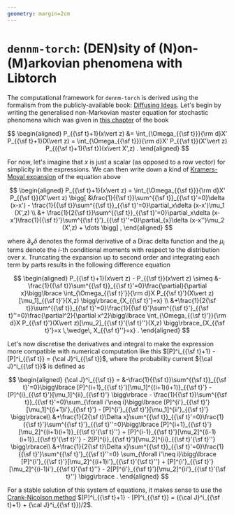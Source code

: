 ```yaml
---
geometry: margin=2cm
---
```


# `dennm-torch`: (DEN)sity of (N)on-(M)arkovian phenomena with Libtorch

The computational framework for `dennm-torch` is derived using the formalism from the publicly-available book: [Diffusing Ideas](https://umbralcalc.github.io/diffusing-ideas/). Let's begin by writing the generalised non-Markovian master equation for stochastic phenomena which was given in [this chapter](https://umbralcalc.github.io/diffusing-ideas/empirical_probabilistic_reweighting/chapter.pdf) of the book

$$
\begin{aligned}
P_{{\sf t}+1}(x\vert z) &= \int_{\Omega_{{\sf t}}}{\rm d}X' P_{{\sf t}+1}(X\vert z) = \int_{\Omega_{{\sf t}}}{\rm d}X' P_{{\sf t}}(X'\vert z) P_{({\sf t}+1){\sf t}}(x\vert X',z) .
\end{aligned}
$$

For now, let's imagine that $x$ is just a scalar (as opposed to a row vector) for simplicity in the expressions. We can then write down a kind of [Kramers-Moyal expansion](https://en.wikipedia.org/wiki/Kramers%E2%80%93Moyal_expansion) of the equation above

$$
\begin{aligned}
P_{{\sf t}+1}(x\vert z) = \int_{\Omega_{{\sf t}}}{\rm d}X' P_{{\sf t}}(X'\vert z) \bigg[ &\frac{1}{{\sf t}}\sum^{{\sf t}}_{{\sf t}'=0}\delta (x-x') - \frac{1}{{\sf t}}\sum^{{\sf t}}_{{\sf t}'=0}\partial_x\delta (x-x')\mu_1 (X',z) \\
&+ \frac{1}{2{\sf t}}\sum^{{\sf t}}_{{\sf t}'=0}\partial_x\delta (x-x')\frac{1}{{\sf t}'}\sum^{{\sf t}'}_{{\sf t}''=0}\partial_{x}\delta (x-x'')\mu_2 (X',z) + \dots \bigg] ,
\end{aligned}
$$

where $\partial_x\delta$ denotes the formal derivative of a Dirac delta function and the $\mu_i$ terms denote the $i$-th conditional moments with respect to the distribution over $x$. Truncating the expansion up to second order and integrating each term by parts results in the following difference equation

$$
\begin{aligned}
P_{{\sf t}+1}(x\vert z) - P_{{\sf t}}(x\vert z) \simeq &-\frac{1}{{\sf t}}\sum^{{\sf t}}_{{\sf t}'=0}\frac{\partial}{\partial x}\bigg\lbrace \int_{\Omega_{{\sf t}'}}{\rm d}X P_{{\sf t}'}(X\vert z)[\mu_1]_{{\sf t}'}(X,z) \bigg\rbrace_{X_{{\sf t}'}=x} \\
&+\frac{1}{2{\sf t}}\sum^{{\sf t}}_{{\sf t}'=0}\frac{1}{{\sf t}'}\sum^{{\sf t}'}_{{\sf t}''=0}\frac{\partial^2}{\partial x^2}\bigg\lbrace \int_{\Omega_{{\sf t}'}}{\rm d}X P_{{\sf t}'}(X\vert z)[\mu_2]_{{\sf t}'{\sf t}''}(X,z) \bigg\rbrace_{X_{{\sf t}'}=x \,\wedge\, X_{{\sf t}''}=x} .
\end{aligned}
$$

Let's now discretise the derivatives and integral to make the expression more compatible with numerical computation like this $[P]^i_{{\sf t}+1} - [P]^i_{{\sf t}} = {\cal J}^i_{{\sf t}}$, where the probability current ${\cal J}^i_{{\sf t}}$ is defined as

$$
\begin{aligned}
{\cal J}^i_{{\sf t}} = &-\frac{1}{{\sf t}}\sum^{{\sf t}}_{{\sf t}'=0}\bigg\lbrace [P]^{i+1}_{{\sf t}'}[\mu_1]^{(i+1)(i+1)}_{{\sf t}'} - [P]^{i}_{{\sf t}'}[\mu_1]^{ii}_{{\sf t}'} \bigg\rbrace - \frac{1}{{\sf t}}\sum^{{\sf t}}_{{\sf t}'=0}\sum_{\forall i'\neq i}\bigg\lbrace [P]^{i'}_{{\sf t}'}[\mu_1]^{(i+1)i'}_{{\sf t}'} - [P]^{i'}_{{\sf t}'}[\mu_1]^{ii'}_{{\sf t}'} \bigg\rbrace\\
&+\frac{1}{2{\sf t}\Delta x}\sum^{{\sf t}}_{{\sf t}'=0}\frac{1}{{\sf t}'}\sum^{{\sf t}'}_{{\sf t}''=0}\bigg\lbrace [P]^{i+1}_{{\sf t}'}[\mu_2]^{(i+1)(i+1)}_{{\sf t}'{\sf t}''} + [P]^{i-1}_{{\sf t}'}[\mu_2]^{(i-1)(i+1)}_{{\sf t}'{\sf t}''} - 2[P]^{i}_{{\sf t}'}[\mu_2]^{ii}_{{\sf t}'{\sf t}''}  \bigg\rbrace\\
&+\frac{1}{2{\sf t}\Delta x}\sum^{{\sf t}}_{{\sf t}'=0}\frac{1}{{\sf t}'}\sum^{{\sf t}'}_{{\sf t}''=0} \sum_{\forall i'\neq i}\bigg\lbrace [P]^{i'}_{{\sf t}'}[\mu_2]^{(i+1)i'}_{{\sf t}'{\sf t}''} + [P]^{i'}_{{\sf t}'}[\mu_2]^{(i-1)i'}_{{\sf t}'{\sf t}''} - 2[P]^{i'}_{{\sf t}'}[\mu_2]^{ii'}_{{\sf t}'{\sf t}''} \bigg\rbrace .
\end{aligned}
$$

For a stable solution of this system of equations, it makes sense to use the [Crank-Nicolson method](https://en.wikipedia.org/wiki/Crank%E2%80%93Nicolson_method) $[P]^i_{{\sf t}+1} - [P]^i_{{\sf t}} = ({\cal J}^i_{{\sf t}+1} + {\cal J}^i_{{\sf t}})/2$.
